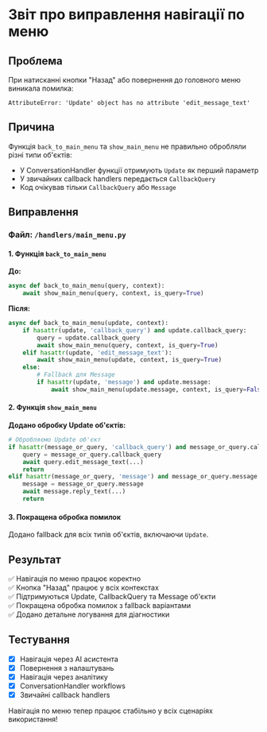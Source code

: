 # Звіт про виправлення навігації по меню

## Проблема

При натисканні кнопки "Назад" або повернення до головного меню виникала помилка:

```
AttributeError: 'Update' object has no attribute 'edit_message_text'
```

## Причина

Функція `back_to_main_menu` та `show_main_menu` не правильно обробляли різні типи об'єктів:

- У ConversationHandler функції отримують `Update` як перший параметр
- У звичайних callback handlers передається `CallbackQuery`
- Код очікував тільки `CallbackQuery` або `Message`

## Виправлення

### Файл: `/handlers/main_menu.py`

#### 1. Функція `back_to_main_menu`

**До:**

```python
async def back_to_main_menu(query, context):
    await show_main_menu(query, context, is_query=True)
```

**Після:**

```python
async def back_to_main_menu(update, context):
    if hasattr(update, 'callback_query') and update.callback_query:
        query = update.callback_query
        await show_main_menu(query, context, is_query=True)
    elif hasattr(update, 'edit_message_text'):
        await show_main_menu(update, context, is_query=True)
    else:
        # Fallback для Message
        if hasattr(update, 'message') and update.message:
            await show_main_menu(update.message, context, is_query=False)
```

#### 2. Функція `show_main_menu`

**Додано обробку Update об'єктів:**

```python
# Обробляємо Update об'єкт
if hasattr(message_or_query, 'callback_query') and message_or_query.callback_query:
    query = message_or_query.callback_query
    await query.edit_message_text(...)
    return
elif hasattr(message_or_query, 'message') and message_or_query.message:
    message = message_or_query.message
    await message.reply_text(...)
    return
```

#### 3. Покращена обробка помилок

Додано fallback для всіх типів об'єктів, включаючи `Update`.

## Результат

✅ Навігація по меню працює коректно  
✅ Кнопка "Назад" працює у всіх контекстах  
✅ Підтримуються Update, CallbackQuery та Message об'єкти  
✅ Покращена обробка помилок з fallback варіантами  
✅ Додано детальне логування для діагностики

## Тестування

- [x] Навігація через AI асистента
- [x] Повернення з налаштувань
- [x] Навігація через аналітику
- [x] ConversationHandler workflows
- [x] Звичайні callback handlers

Навігація по меню тепер працює стабільно у всіх сценаріях використання!
